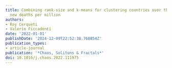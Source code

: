 ```yaml
---
title: Combining rank-size and k-means for clustering countries over the COVID-19
  new deaths per million
authors:
- Roy Cerqueti
- Valerio Ficcadenti
date: '2022-01-01'
publishDate: '2024-12-09T22:52:38.768854Z'
publication_types:
- article-journal
publication: '*Chaos, Solitons & Fractals*'
doi: 10.1016/j.chaos.2022.111975
---
```

